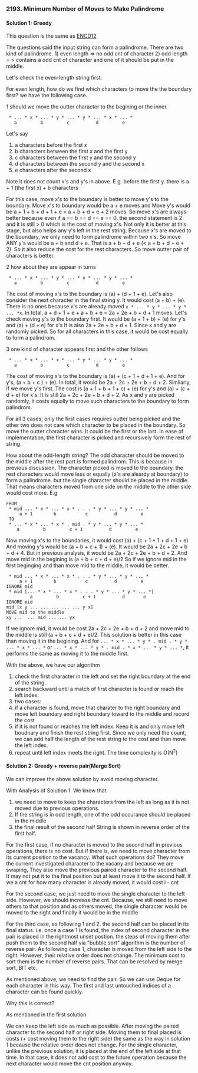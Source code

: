 ### 2193. Minimum Number of Moves to Make Palindrome

#### Solution 1: Greedy

This question is the same as [ENCD12](https://www.codechef.com/problems/ENCD12)

The questions said the input string can form a palindrome. There are two kind of palindrome. 1) even length => no odd cnt of character 2) odd length = > contains a odd cnt of character and one of it should be put in the middle.

Let's check the even-length string first.

For even length, how do we find which characters to move the the boundary first? we have the following case.

1 should we move the outter character to the begining or the inner.  
```
 * ... * x * ... * y * ... * y * ... * x * ... *
   a         b         c          d         e 
```
Let's say
1. a characters before the first x
2. b characters between the first x and the first y
3. c characters between the first y and the second y
4. d characters between the second y and the second x
5. e characters after the second x

Note it does not count x's and y's in above. E.g. before the first y. there is a + 1 (the first x) + b characters

For this case, move x's to the boundary is better to move y's to the boundary. Move x's to boundary would be  a + e moves and Move y's would be a + 1 + b + d + 1 + e = a + b + d + e + 2 moves. So move x's are always better because even if a == b == d == e == 0. the second statement is 2 and it is still > 0 which is the cost of moving x's. Not only it is better at this stage, but also helps any y's left in the rest string. Because x's are moved to the boundary, we only need to form palindrome within two x's. So move ANY y's would be a + b and d + e. That is a + b + d + e (< a + b + d + e + 2). So it also reduce the cost for the rest characters. So move outter pair of characters is better.

2 how about they are appear in turns
```
 * ... * x * ... * y * ... * x * ... * y * ... *
   a         b         c          d         e 
```

The cost of moving x's to the boundary is (a) + (d + 1 + e). Let's also consider the next character in the final string y. It would cost (a + b) + (e). There is no ones because x's are already moved `x * ... * y * ... * y * ... *x`.   In total, a + d + 1 + e + a + b + e = 2a + 2e + b + d + 1 moves.
Let's check moving y's to the boundary first. It would be (a + 1 + b) + (e) for y's and (a) + (d + e) for x's It is also 2a + 2e + b + d + 1. Since x and y are randomly picked. So for all characters in this case, it would be cost equally to form a palindrom.

3 one kind of character appears first and the other follows
```
 * ... * x * ... * x * ... * y * ... * y * ... *
   a         b         c          d         e 
```
The cost of moving x's to the boundary is (a) + (c + 1 + d + 1 + e). And for y's, (a + b + c ) + (e). In total, it would be 2a + 2c + 2e + b + d + 2. Simliarly, if we move y's first. The cost is (a + 1 + b + 1 + c) + (e) for y's and (a) + (c + d + e) for x's. It is still 2a + 2c + 2e + b + d + 2.  As x and y are picked randomly, it costs equally to move such characters to the boundary to form palindrom.

For all 3 cases, only the first cases requires outter being picked and the other two does not care which character to be placed in the boundary. So move the outter character wins. It could be the first or the last. In ease of implementation, the first character is picked and recursively form the rest of string.

How about the odd-length string?
The odd character should be moved to the middle after the rest part is formed palindrom. This is because in previous discussion. The character picked is moved to the boundary. the rest characters would move less or equally (x's are aleardy at boundary) to form a palindrome. but the single character should be placed in the middle. That means characters moved from one side on the middle to the other side would cost more. E.g

```
FROM
 * mid ... * x * ... * x * . . . * y * ... * y * ... *
     a + 1        b           c          d         e 
 TO    
 * ... * x * ... * x * . mid . * y * ... * y * ... *
    a         b         c + 1          d         e 
```

Now moving x's to the boundaries, it would cost (a) +  (c + 1 + 1 + d + 1 + e) And moving y's would be (a + b + c + 1) + (e). It would be 2a + 2c + 2e + b + d + 4. But in previous analysis, it would be 2a + 2c + 2e + b + d + 2. And move mid in the begining is (a + b + c + d + e)/2
So if we ignore mid in the first beginging and than move mid to the middle, it would be better.

```
 * mid ... * x * ... * x * . . . * y * ... * y * ... *
     a + 1        b           c          d         e 
IGNORE mid   
 * mid [... * x * ... * x * . . . * y * ... * y * ... *]
         a         b         c + 1          d       e 
IGNORE mid   
mid [x y ... ... ... ... ... y x]
MOVE mid to the middle
xy ...  ... mid ... ... yx
```
If we ignore mid, it would be cost 2a + 2c + 2e + b + d + 2 and move mid to the middle is still (a + b + c + d + e)/2. This solution is better in this case than moving it in the begining. And for `... * x * ... * y * . mid . * y * ... * x * ... *` or `... * x * ... * y * . mid . * x * ... * y * ... *`, it performs the same as moving it to the middle first.

With the above, we have our algorithm
1. check the first character in the left and set the right boundary at the end of the string.
2. search backward until a match of first character is found or reach the left index.
3. two cases:
  1. if a character is found, move that charater to the right boundary and move left boundary and right boundary toward to the middle and record the cost
  2. if it is not found or reaches the left index. Keep it is and only move left boudnary and finish the rest string first. Since we only need the count, we can add half the length of the rest string to the cost and than move the left index. 
4. repeat until left index meets the right.
The time complexity is O(N<sup>2</sup>)

#### Solution 2: Greedy + reverse pair(Merge Sort)

We can improve the above solution by avoid moving character.

With Analysis of Solution 1. We know that 
1. we need to move to keep the characters from the left as long as it is not moved due to previous operations.
2. If the string is in odd length, one of the odd occurance should be placed in the middle
3. the final result of the second half String is shown in reverse order of the first half.

For the first case, if no character is moved to the second half in previous operations, there is no cost. But if there is, we need to move character from its current position to the vacancy. What such operations do? They move the current investigated character to the vacany and because we are swaping, They also move the previous paired character to the second half. It may not put it to the final position but at least move it to the second half. If we a cnt for how many character is already moved, it would cost i - cnt

For the second case, we just need to move the single character to the left side. However, we should increase the cnt. Because, we still need to move others to that position and as others moved, the single character would be moved to the right and finally it would be in the middle

For the third case, as following 1 and 2. the second half can be placed in its final status. i.e. once a case 1 is found, the index of second character in the pair is placed in the rightmost unset postion. the steps of moving them after push them to the second half via "bubble sort" algorithm is the number of reverse pair. As following case 1, character is moved from the left side to the right. However, their relative order does not change. The minimum cost to sort them is the number of reverse pairs. That can be resolved by merge sort, BIT etc.

As mentioned above, we need to find the pair. So we can use Deque for each character in this way. The first and last untouched indices of a character can be found quickly.

Why this is correct?

As mentioned in the first solution

We can keep the left side as much as possible. After moving the paired character to the second half or right side. Moving them to final placed is costs (+ cost moving them to the right side) the same as the way in solution 1 because the relative order does not change. For the single character, unlike the previous solution, it is placed at the end of the left side at that time. In that case, it does not add cost to the future operation because the next character would move the cnt position anyway.
